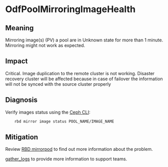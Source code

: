 # OdfPoolMirroringImageHealth

## Meaning

Mirroring image(s) (PV) a pool are in Unknown state for more than 1 minute.
Mirroring might not work as expected.

## Impact

Critical.
Image duplication to the remote cluster is not working. Disaster recovery
cluster will be affected because in case of failover the information will not
be synced with the source cluster properly

## Diagnosis

Verify images status using the [Ceph CLI](helpers/cephCLI.md):

```bash
    rbd mirror image status POOL_NAME/IMAGE_NAME
```

## Mitigation

Review [RBD mirrorpod](helpers/podDebug.md) to find out more information about
the problem.

[gather_logs](helpers/gather_logs.md) to provide more information to support
teams.
